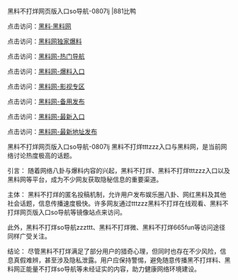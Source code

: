 黑料不打烊网页版入口so导航-0807lj |881比鸭

点击访问：<a href="https://heiliaolvzlu3.pages.dev">黑料·黑料网</a>

点击访问：<a href="https://heiliaoyvnrda.pages.dev">黑料网独家爆料</a>

点击访问：<a href="https://heiliaokof3cy.pages.dev">黑料网-热门导航</a>

点击访问：<a href="https://heiliaoxrq8i9.pages.dev">黑料网-爆料入口</a>

点击访问：<a href="https://heiliao5s28gk.pages.dev">黑料网-影视专区</a>

点击访问：<a href="https://heiliaoryrhyu.pages.dev">黑料网-备用发布</a>

点击访问：<a href="https://heiliaox6jgh3.pages.dev">黑料网-最新入口</a>

点击访问：<a href="https://heiliao9wsbg3.pages.dev">黑料网-最新地址发布</a>

黑料不打烊网页版入口so导航-0807lj
黑料不打烊tttzzz入口与黑料网，是当前网络讨论热度极高的话题。

引言：
随着网络八卦与爆料内容的兴起，黑料不打烊、黑料不打烊tttzzz入口以及黑料网等平台，成为不少网友获取隐秘信息的重要渠道。

主体：
黑料不打烊的匿名投稿机制，允许用户发布娱乐圈八卦、网红黑料及其他社会话题，信息传播速度极快。许多网友通过tttzzz黑料不打烊在线观看、黑料不打烊网页版入口so导航等镜像站点来访问。

此外，黑料不打烊so导航zzzttt、黑料不打烊微、黑料不打烊665fun等访问途径同样广受关注。

结论：
尽管黑料不打烊满足了部分用户的猎奇心理，但同时也存在不少风险，信息真假难辨，甚至涉及隐私泄露。用户应保持警惕，避免随意传播黑不打烊料、黑料网正能量不打烊so导航等未经证实的内容，助力健康网络环境建设。
